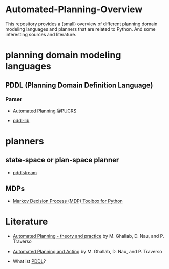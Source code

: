 # Automated-Planning-Overview
This repository provides a (small) overview of different planning domain modeling languages and planners that are related to Python.
And some interesting sources and literature.

# planning domain modeling languages
## PDDL (Planning Domain Definition Language)
### Parser
- [Automated Planning @PUCRS](https://github.com/pucrs-automated-planning/pddl-parser)

- [pddl-lib](https://pypi.org/project/pddlpy/)

# planners
## state-space or plan-space planner
- [pddlstream](https://github.com/caelan/pddlstream)

## MDPs
- [Markov Decision Process (MDP) Toolbox for Python](https://github.com/sawcordwell/pymdptoolbox)

# Literature

- [Automated Planning - theory and practice](http://projects.laas.fr/planning/aptp/index.html) by M. Ghallab, D. Nau, and P. Traverso
- [Automated Planning and Acting](http://projects.laas.fr/planning/) by M. Ghallab, D. Nau, and P. Traverso

- What ist [PDDL](http://users.cecs.anu.edu.au/~patrik/pddlman/writing.html)?
